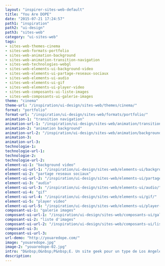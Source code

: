 ```yaml
---
layout: "inspirer-sites-web-default"
title: "You Are DOPE"
date: "2015-07-21 17:24:57"
path1: "inspiration"
path2: "ui-design"
path3: "sites-web"
category: "ui-sites-web"
tags:
- sites-web-themes-cinema
- sites-web-formats-portfolio
- sites-web-animation-background
- sites-web-animation-transition-navigation
- sites-web-technologies-webgl
- sites-web-elements-ui-background-video
- sites-web-elements-ui-partage-reseaux-sociaux
- sites-web-elements-ui-audio
- sites-web-elements-ui-gif
- sites-web-elements-ui-player-video
- sites-web-composants-ui-liste-images
- sites-web-composants-ui-galerie-images
theme: "cinema"
theme-url: "/inspiration/ui-design/sites-web/themes/cinema/"
format: "portfolio"
format-url: "/inspiration/ui-design/sites-web/formats/portfolio/"
animation-1: "transition navigation"
animation-url-1: "/inspiration/ui-design/sites-web/animation/transition-navigation/"
animation-2: "animation background"
animation-url-2: "/inspiration/ui-design/sites-web/animation/background/"
animation-3:
animation-url-3:
technologie-1:
technologie-url-1:
technologie-2:
technologie-url-2:
element-ui-1: "background video"
element-ui-url-1: "/inspiration/ui-design/sites-web/elements-ui/background-video/"
element-ui-2: "partage reseaux sociaux"
element-ui-url-2: "/inspiration/ui-design/sites-web/elements-ui/partage-reseaux-sociaux/"
element-ui-3: "audio"
element-ui-url-3: "/inspiration/ui-design/sites-web/elements-ui/audio/"
element-ui-4: "gif"
element-ui-url-4: "/inspiration/ui-design/sites-web/elements-ui/gif/"
element-ui-5: "player video"
element-ui-url-5: "/inspiration/ui-design/sites-web/elements-ui/player-video/"
composant-ui-1: "galerie images"
composant-ui-url-1: "/inspiration/ui-design/sites-web/composants-ui/galerie-images/"
composant-ui-2: "liste d'images"
composant-ui-url-2: "/inspiration/ui-design/sites-web/composants-ui/liste-images/"
composant-ui-3:
composant-ui-url-3:
url-demo: "http://youaredope.com/"
image: "youaredope.jpg"
image-2: "youaredope-02.jpg"
intro: "D&nbsp;O&nbsp;P&nbsp;E. Un site geek pour un type de Los Angeles en train de devenir un mec cool."
description:
---
```


